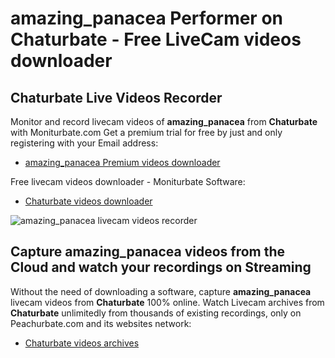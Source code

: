 # amazing_panacea Performer on Chaturbate - Free LiveCam videos downloader

## Chaturbate Live Videos Recorder

Monitor and record livecam videos of **amazing_panacea** from **Chaturbate** with Moniturbate.com
Get a premium trial for free by just and only registering with your Email address:
* [amazing_panacea Premium videos downloader](https://moniturbate.com/request-demo-licence-key.html)

Free livecam videos downloader - Moniturbate Software:
* [Chaturbate videos downloader](https://moniturbate.com/moniturbate-download-software.html)

![amazing_panacea livecam videos recorder](https://peachurnet.com/templates/moniturbate-software.png)


## Capture amazing_panacea videos from the Cloud and watch your recordings on Streaming

Without the need of downloading a software, capture **amazing_panacea** livecam videos from **Chaturbate** 100% online.
Watch Livecam archives from **Chaturbate** unlimitedly from thousands of existing recordings, only on Peachurbate.com and its websites network:
* [Chaturbate videos archives](https://peachurnet.com/)
